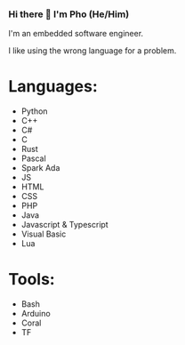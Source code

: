 ### Hi there 👋 I'm Pho (He/Him)

I'm an embedded software engineer.

I like using the wrong language for a problem.

# Languages:
- Python
- C++
- C#
- C
- Rust
- Pascal
- Spark Ada
- JS
- HTML
- CSS
- PHP
- Java
- Javascript & Typescript
- Visual Basic
- Lua

# Tools:
- Bash
- Arduino
- Coral
- TF


<!--
**PhoChiDes/PhoChiDes** is a ✨ _special_ ✨ repository because its `README.md` (this file) appears on your GitHub profile.

Here are some ideas to get you started:

- 🔭 I’m currently working on ...
- 🌱 I’m currently learning ...
- 👯 I’m looking to collaborate on ...
- 🤔 I’m looking for help with ...
- 💬 Ask me about ...
- 📫 How to reach me: ...
- 😄 Pronouns: ...
- ⚡ Fun fact: ...
-->
